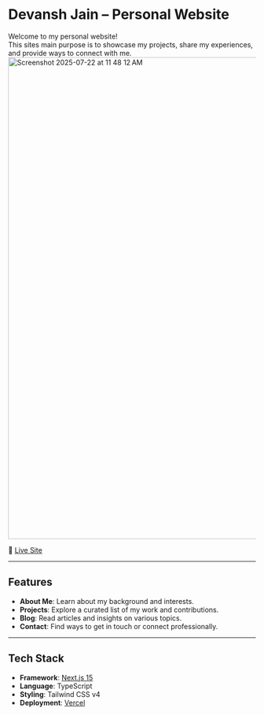 # Devansh Jain – Personal Website

Welcome to my personal website!  
This sites main purpose is to showcase my projects, share my experiences, and provide ways to connect with me.
<img width="1710" height="979" alt="Screenshot 2025-07-22 at 11 48 12 AM" src="https://github.com/user-attachments/assets/fb512d27-382e-4a3d-8541-116f3605bdcf" />


🔗 [Live Site](https://devanshjain.vercel.app/)

---

## Features

- **About Me**: Learn about my background and interests.
- **Projects**: Explore a curated list of my work and contributions.
- **Blog**: Read articles and insights on various topics.
- **Contact**: Find ways to get in touch or connect professionally.

---

## Tech Stack

- **Framework**: [Next.js 15](https://nextjs.org/)
- **Language**: TypeScript
- **Styling**: Tailwind CSS v4
- **Deployment**: [Vercel](https://vercel.com/)
